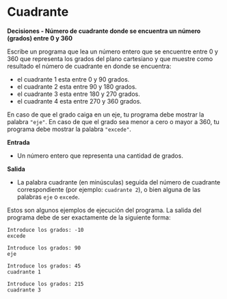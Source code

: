# Cuadrante
**Decisiones - Número de cuadrante donde se encuentra un número (grados) entre 0 y 360**

Escribe un programa que lea un número entero que se encuentre entre 0 y 360 que representa los grados del plano cartesiano y que muestre como resultado el número de cuadrante en donde se encuentra: 

- el cuadrante 1 esta entre 0 y 90 grados. 
- el cuadrante 2 esta entre 90 y 180 grados. 
- el cuadrante 3 esta entre 180 y 270 grados.
- el cuadrante 4 esta entre 270 y 360 grados.

En caso de que el grado caiga en un eje, tu programa debe mostrar la palabra `"eje"`.
En caso de que el grado sea menor a cero o mayor a 360,  tu programa debe mostrar la palabra `"excede"`.

**Entrada**
- Un número entero que representa una cantidad de grados.

**Salida**
- La palabra cuadrante (en minúsculas) seguida del número de cuadrante correspondiente (por ejemplo: `cuadrante 2`), o bien alguna de las palabras `eje` o `excede`.

Estos son algunos ejemplos de ejecución del programa. La salida del programa debe de ser exactamente de la siguiente forma:

```plaintext
Introduce los grados: -10
excede

Introduce los grados: 90
eje

Introduce los grados: 45
cuadrante 1

Introduce los grados: 215
cuadrante 3
```
